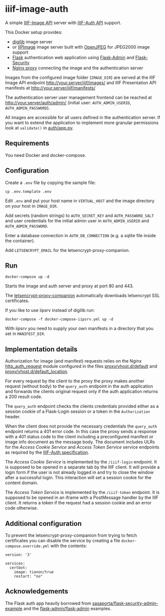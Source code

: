 # iiif-image-auth

A simple [IIIF-Image API](https://iiif.io/api/image/2.1/) server 
with [IIIF-Auth API](https://iiif.io/api/auth/1.0/) support.

This Docker setup provides:

* [digilib](https://github.com/robcast/digilib) image server
* or [IIPImage](https://github.com/ruven/iipsrv) image server built with 
[OpenJPEG](https://github.com/uclouvain/openjpeg) for JPEG2000 image support
* [Flask](https://palletsprojects.com/p/flask/) authentication web application using 
[Flask-Admin](https://flask-admin.readthedocs.io/) and 
[Flask-Security](https://pythonhosted.org/Flask-Security/)
* [Nginx proxy](https://github.com/jwilder/nginx-proxy) connecting the image and the authentication server 

Images from the configured image folder (`IMAGE_DIR`) are served at the IIIF Image API endpoint 
http://your.server/iiif/images/ and IIIF Presentation API manifests at http://your.server/iiif/manifests/ 

The authentication server user management frontend can be reached at 
http://your.server/auth/admin/ (initial user: `AUTH_ADMIN_USERID`, `AUTH_ADMIN_PASSWORD`).

All images are accessible for all users defined in the authentication server.
If you want to extend the application to implement more granular permissions
look at `validate()` in [auth/app.py](auth/app.py).

## Requirements

You need Docker and docker-compose.

## Configuration

Create a `.env` file by copying the sample file:
```
cp .env.template .env
```

Edit `.env` and put your host name in `VIRTUAL_HOST` and the image
directory on your host in `IMAGE_DIR`.

Add secrets (random strings) to `AUTH_SECRET_KEY` and `AUTH_PASSWORD_SALT` and user
credentials for the initial admin user in `AUTH_ADMIN_USERID` and `AUTH_ADMIN_PASSWORD`.

Enter a database connection in `AUTH_DB_CONNECTION` (e.g. a sqlite file inside the container).

Add `LETSENCRYPT_EMAIL` for the letsencrypt-proxy-companion.

## Run

```
docker-compose up -d
```

Starts the image and auth server and proxy at port 80 and 443.

The [letsencrypt-proxy-companion](https://github.com/JrCs/docker-letsencrypt-nginx-proxy-companion) 
automatically downloads letsencrypt SSL certificates.

If you like to use iipsrv instead of digilib run:

```
docker-compose -f docker-compose-iipsrv.yml up -d
```
With iipsrv you need to supply your own manifests in a directory that you set in `MANIFEST_DIR`.

## Implementation details

Authorization for image (and manifest) requests relies on the Nginx 
[http_auth_request](http://nginx.org/en/docs/http/ngx_http_auth_request_module.html) module configured 
in the files [proxy/vhost.d/default](proxy/vhost.d/default)
and [proxy/vhost.d/default_location](proxy/vhost.d/default_location).

For every request by the client to the proxy the proxy makes another request (without body)
to the `query_auth` endpoint in the auth application and forwards the clients original
request only if the auth application returns a 200 result code.

The `query_auth` endpoint checks the clients credentials provided either as a session cookie
of a Flask-Login session or a token in the `Authorization` header.

When the client does not provide the necessary credentials the `query_auth` endpoint returns a
401 error code. In this case the proxy sends a response with a 401 status code to the client 
including a preconfigured manifest or image info document as the message body.
The document includes ULRs for the *Access Cookie Service* and *Access Token Service* service 
endpoints as required by the [IIIF-Auth specification](https://iiif.io/api/auth/1.0/).

The *Access Cookie Service* is implemented by the `/iiif-login` endpoint. It is supposed to be
opened in a separate tab by the IIIF client. It will provide a login form if the user is
not already logged in and try to close the window after a successful login. This interaction
will set a session cookie for the content domain.

The *Access Token Service* is implemented by the `/iiif-token` endpoint. It is supposed to 
be opened in an iframe with a PostMessage handler by the IIIF client. It returns a token
if the request had a session cookie and an error code otherwise.

## Additional configuration

To prevent the letsencrypt-proxy-companion from trying to fetch certificates you can disable the service
by creating a file `docker-compose.override.yml` with the contents:

```
version: '3'

services:
  certbot:
    image: tianon/true 
    restart: "no"
```


## Acknowledgements

The Flask auth app heavily borrowed from [sasaporta/flask-security-admin-example](https://github.com/sasaporta/flask-security-admin-example) and the [flask-admin/flask-admin](https://github.com/flask-admin/flask-admin) examples.
